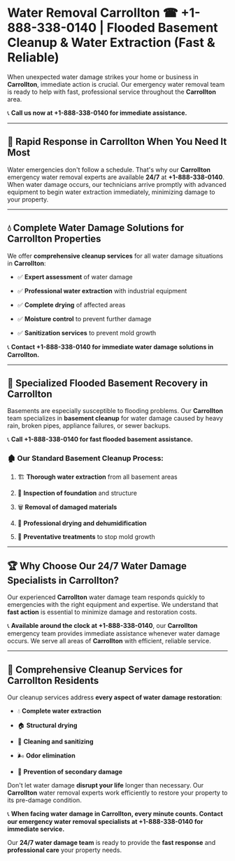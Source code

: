# Water Removal Carrollton ☎ +1-888-338-0140 | Flooded Basement Cleanup & Water Extraction (Fast & Reliable)

When unexpected water damage strikes your home or business in **Carrollton**, immediate action is crucial. Our emergency water removal team is ready to help with fast, professional service throughout the **Carrollton** area. 

📞 **Call us now at +1-888-338-0140 for immediate assistance.**
---
## 🚀 Rapid Response in Carrollton When You Need It Most
Water emergencies don't follow a schedule. That's why our **Carrollton** emergency water removal experts are available **24/7** at **+1-888-338-0140**. When water damage occurs, our technicians arrive promptly with advanced equipment to begin water extraction immediately, minimizing damage to your property.
---
## 💧 Complete Water Damage Solutions for Carrollton Properties
We offer **comprehensive cleanup services** for all water damage situations in **Carrollton**:
- ✅ **Expert assessment** of water damage  
- ✅ **Professional water extraction** with industrial equipment  
- ✅ **Complete drying** of affected areas  
- ✅ **Moisture control** to prevent further damage  
- ✅ **Sanitization services** to prevent mold growth  
📞 **Contact +1-888-338-0140 for immediate water damage solutions in Carrollton.**
---
## 🌊 Specialized Flooded Basement Recovery in Carrollton
Basements are especially susceptible to flooding problems. Our **Carrollton** team specializes in **basement cleanup** for water damage caused by heavy rain, broken pipes, appliance failures, or sewer backups. 
📞 **Call +1-888-338-0140 for fast flooded basement assistance.**
### 🏚️ Our Standard Basement Cleanup Process:
1. 🏗️ **Thorough water extraction** from all basement areas  
2. 🔎 **Inspection of foundation** and structure  
3. 🗑️ **Removal of damaged materials**  
4. 💨 **Professional drying and dehumidification**  
5. 🚫 **Preventative treatments** to stop mold growth  
---
## 🏆 Why Choose Our 24/7 Water Damage Specialists in Carrollton?
Our experienced **Carrollton** water damage team responds quickly to emergencies with the right equipment and expertise. We understand that **fast action** is essential to minimize damage and restoration costs.
📞 **Available around the clock at +1-888-338-0140**, our **Carrollton** emergency team provides immediate assistance whenever water damage occurs. We serve all areas of **Carrollton** with efficient, reliable service.
---
## 🧹 Comprehensive Cleanup Services for Carrollton Residents
Our cleanup services address **every aspect of water damage restoration**:
- 💧 **Complete water extraction**  
- 🏠 **Structural drying**  
- 🧼 **Cleaning and sanitizing**  
- 🌬️ **Odor elimination**  
- 🚫 **Prevention of secondary damage**  
Don't let water damage **disrupt your life** longer than necessary. Our **Carrollton** water removal experts work efficiently to restore your property to its pre-damage condition.
📞 **When facing water damage in Carrollton, every minute counts. Contact our emergency water removal specialists at +1-888-338-0140 for immediate service.**
Our **24/7 water damage team** is ready to provide the **fast response** and **professional care** your property needs.

